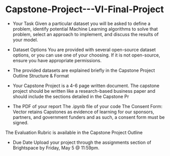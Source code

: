 # Capstone-Project---VI-Final-Project

 - Your Task
Given a particular dataset you will be asked to define a problem, identify potential Machine Learning algorithms to solve that problem, select an approach to implement, and discuss the results of your model. 

 - Dataset Options
You are provided with several open-source dataset options, or you can use one of your choosing. If it is not open-source, ensure you have appropriate permissions.

 - The provided datasets are explained briefly in the Capstone Project Outline
Structure & Format

 - Your Capstone Project is a 4-6 page written document.
The capstone project should be written like a research-based business paper and should include the sections detailed in the Capstone Pr

 - The PDF of your report
The .ipynb file of your code
The Consent Form: Vector retains Capstones as evidence of learning for our sponsors, partners, and government funders and as such, a consent form must be signed.
 
The Evaluation Rubric is available in the Capstone Project Outline

 - Due Date
Upload your project through the assignments section of Brightspace by Friday, May 5 @ 11:59pm.

